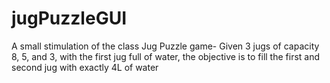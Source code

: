 # jugPuzzleGUI
A small stimulation of the class Jug Puzzle game- Given 3 jugs of capacity 8, 5, and 3, with the first jug full of water, the objective is to fill the first and second jug with exactly 4L of water
